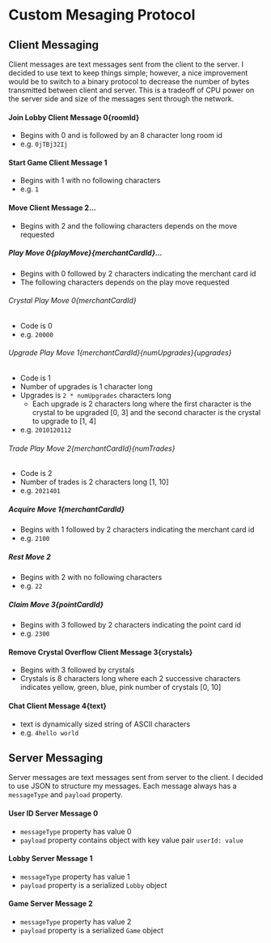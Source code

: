 # Custom Mesaging Protocol

## Client Messaging
Client messages are text messages sent from the client to the server. I decided to use text to keep things simple; however, a nice improvement would be to switch to a binary protocol
to decrease the number of bytes transmitted between client and server. This is a tradeoff of CPU power on the server side and size of the messages sent through the network.

#### Join Lobby Client Message 0{roomId}
- Begins with 0 and is followed by an 8 character long room id
- e.g. `0jTBj32Ij`

#### Start Game Client Message 1
- Begins with 1 with no following characters
- e.g. `1`

#### Move Client Message 2...
- Begins with 2 and the following characters depends on the move requested

##### Play Move 0{playMove}{merchantCardId}...
- Begins with 0 followed by 2 characters indicating the merchant card id
- The following characters depends on the play move requested

###### Crystal Play Move 0{merchantCardId}
- Code is 0
- e.g. `20000`

###### Upgrade Play Move 1{merchantCardId}{numUpgrades}{upgrades}
- Code is 1
- Number of upgrades is 1 character long
- Upgrades is `2 * numUpgrades` characters long
    - Each upgrade is 2 characters long where the first character is the crystal to be upgraded [0, 3] and the second character is the crystal to upgrade to [1, 4]
- e.g. `2010120112`

###### Trade Play Move 2{merchantCardId}{numTrades}
- Code is 2
- Number of trades is 2 characters long [1, 10]
- e.g. `2021401`

##### Acquire Move 1{merchantCardId}
- Begins with 1 followed by 2 characters indicating the merchant card id
- e.g. `2100`

##### Rest Move 2
- Begins with 2 with no following characters
- e.g. `22`

##### Claim Move 3{pointCardId}
- Begins with 3 followed by 2 characters indicating the point card id
- e.g. `2300`

#### Remove Crystal Overflow Client Message 3{crystals}
- Begins with 3 followed by crystals
- Crystals is 8 characters long where each 2 successive characters indicates yellow, green, blue, pink number of crystals [0, 10]

#### Chat Client Message 4{text}
- text is dynamically sized string of ASCII characters
- e.g. `4hello world`

## Server Messaging
Server messages are text messages sent from server to the client. I decided to use JSON to structure my messages. Each message always has a `messageType` and `payload` property.

#### User ID Server Message 0
- `messageType` property has value 0
- `payload` property contains object with key value pair `userId: value`

#### Lobby Server Message 1
- `messageType` property has value 1
- `payload` property is a serialized `Lobby` object

#### Game Server Message 2
- `messageType` property has value 2
- `payload` property is a serialized `Game` object
